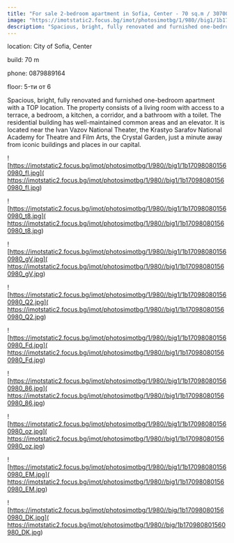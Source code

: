 ```yaml
---
title: "For sale 2-bedroom apartment in Sofia, Center - 70 sq.m / 307000 EUR :: imot.bg Advertisement"
image: "https://imotstatic2.focus.bg/imot/photosimotbg/1/980//big1/1b170980801560980_c0.jpg"
description: "Spacious, bright, fully renovated and furnished one-bedroom apartment with a TOP location. The property consists of a living room with access to a terrace, a bedroom, a kitchen, a corridor, and a bathroom with a toilet. The residential building has well-maintained common areas and an elevator. It is located near the Ivan Vazov National Theater, the Krastyo Sarafov National Academy for Theatre and Film Arts, the Crystal Garden, just a minute away from iconic buildings and places in our capital."
---
```


location: City of Sofia, Center

build: 70 m

phone: 0879889164

floor: 5-ти от 6

Spacious, bright, fully renovated and furnished one-bedroom apartment with a TOP location. The property consists of a living room with access to a terrace, a bedroom, a kitchen, a corridor, and a bathroom with a toilet. The residential building has well-maintained common areas and an elevator. It is located near the Ivan Vazov National Theater, the Krastyo Sarafov National Academy for Theatre and Film Arts, the Crystal Garden, just a minute away from iconic buildings and places in our capital.


![https://imotstatic2.focus.bg/imot/photosimotbg/1/980//big1/1b170980801560980_fI.jpg]( https://imotstatic2.focus.bg/imot/photosimotbg/1/980//big1/1b170980801560980_fI.jpg)


![https://imotstatic2.focus.bg/imot/photosimotbg/1/980//big1/1b170980801560980_t8.jpg]( https://imotstatic2.focus.bg/imot/photosimotbg/1/980//big1/1b170980801560980_t8.jpg)


![https://imotstatic2.focus.bg/imot/photosimotbg/1/980//big1/1b170980801560980_gV.jpg]( https://imotstatic2.focus.bg/imot/photosimotbg/1/980//big1/1b170980801560980_gV.jpg)


![https://imotstatic2.focus.bg/imot/photosimotbg/1/980//big1/1b170980801560980_Q2.jpg]( https://imotstatic2.focus.bg/imot/photosimotbg/1/980//big1/1b170980801560980_Q2.jpg)


![https://imotstatic2.focus.bg/imot/photosimotbg/1/980//big1/1b170980801560980_Fd.jpg]( https://imotstatic2.focus.bg/imot/photosimotbg/1/980//big1/1b170980801560980_Fd.jpg)


![https://imotstatic2.focus.bg/imot/photosimotbg/1/980//big1/1b170980801560980_86.jpg]( https://imotstatic2.focus.bg/imot/photosimotbg/1/980//big1/1b170980801560980_86.jpg)


![https://imotstatic2.focus.bg/imot/photosimotbg/1/980//big1/1b170980801560980_oz.jpg]( https://imotstatic2.focus.bg/imot/photosimotbg/1/980//big1/1b170980801560980_oz.jpg)


![https://imotstatic2.focus.bg/imot/photosimotbg/1/980//big1/1b170980801560980_EM.jpg]( https://imotstatic2.focus.bg/imot/photosimotbg/1/980//big1/1b170980801560980_EM.jpg)


![https://imotstatic2.focus.bg/imot/photosimotbg/1/980//big/1b170980801560980_DK.jpg]( https://imotstatic2.focus.bg/imot/photosimotbg/1/980//big/1b170980801560980_DK.jpg)


